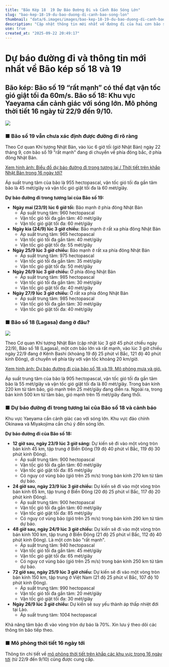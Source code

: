 ```yaml
---
title: "Bão Kép 18  19 Dự Báo Đường Đi và Cảnh Báo Sóng Lớn"
slug: "bao-kep-18-19-du-bao-duong-di-canh-bao-song-lon"
thumbnail: "data/6.images/images/bao-kep-18-19-du-bao-duong-di-canh-bao-song-lon.webp"
description: "Cập nhật thông tin mới nhất về đường đi của hai cơn bão số 18 (Lagasa) và 19. Bão 18 hướng Biển Đông Việt Nam, bão 19 ở phía đông Nhật Bản, cảnh báo sóng lớn cho khu vực Okinawa."
use: true
created_at: "2025-09-22 20:49:17"
---
```


# Dự báo đường đi và thông tin mới nhất về Bão kép số 18 và 19

## Bão kép: Bão số 19 “rất mạnh” có thể đạt vận tốc gió giật tối đa 60m/s. Bão số 18: Khu vực Yaeyama cần cảnh giác với sóng lớn. Mô phỏng thời tiết 16 ngày từ 22/9 đến 9/10.

![](/images/20250922-22184483-rsk-000-1-view.webp)

### ■ Bão số 19 vẫn chưa xác định được đường đi rõ ràng

Theo Cơ quan Khí tượng Nhật Bản, vào lúc 6 giờ tối (giờ Nhật Bản) ngày 22 tháng 9, cơn bão số 19 "rất mạnh" đang di chuyển về phía đông bắc, ở phía đông Nhật Bản.

[Xem hình ảnh: Biểu đồ dự báo đường đi trong tương lai / Thời tiết trên khắp Nhật Bản trong 16 ngày tới?](https://newsdig.tbs.co.jp/articles/-/2181794?utm_source=news.yahoo.co.jp&utm_medium=referral&utm_campaign=partnerLink&ex_position=photo&ex_id=2184483&display=1)

Áp suất trung tâm của bão là 955 hectopascal, vận tốc gió tối đa gần tâm bão là 45 mét/giây và vận tốc gió giật tối đa là 60 mét/giây.

**Dự báo đường đi trong tương lai của Bão số 19:**

*   **Ngày mai (23/9) lúc 6 giờ tối:** Bão mạnh ở phía đông Nhật Bản
    *   Áp suất trung tâm: 960 hectopascal
    *   Vận tốc gió tối đa gần tâm: 40 mét/giây
    *   Vận tốc gió giật tối đa: 60 mét/giây
*   **Ngày kia (24/9) lúc 3 giờ chiều:** Bão mạnh ở rất xa phía đông Nhật Bản
    *   Áp suất trung tâm: 965 hectopascal
    *   Vận tốc gió tối đa gần tâm: 40 mét/giây
    *   Vận tốc gió giật tối đa: 55 mét/giây
*   **Ngày 25/9 lúc 3 giờ chiều:** Bão mạnh ở rất xa phía đông Nhật Bản
    *   Áp suất trung tâm: 975 hectopascal
    *   Vận tốc gió tối đa gần tâm: 35 mét/giây
    *   Vận tốc gió giật tối đa: 50 mét/giây
*   **Ngày 26/9 lúc 3 giờ chiều:** Ở phía đông Nhật Bản
    *   Áp suất trung tâm: 985 hectopascal
    *   Vận tốc gió tối đa gần tâm: 30 mét/giây
    *   Vận tốc gió giật tối đa: 40 mét/giây
*   **Ngày 27/9 lúc 3 giờ chiều:** Ở rất xa phía đông Nhật Bản
    *   Áp suất trung tâm: 985 hectopascal
    *   Vận tốc gió tối đa gần tâm: 30 mét/giây
    *   Vận tốc gió giật tối đa: 40 mét/giây

### ■ Bão số 18 (Lagasa) đang ở đâu?

![](/images/20250922-22184062-utyv-000-2-view.webp)

Theo Cơ quan Khí tượng Nhật Bản (cập nhật lúc 3 giờ 45 phút chiều ngày 22/9), Bão số 18 (Lagasa), một cơn bão lớn và rất mạnh, vào lúc 3 giờ chiều ngày 22/9 đang ở Kênh Bashi (khoảng 19 độ 25 phút vĩ Bắc, 121 độ 40 phút kinh Đông), di chuyển về phía tây với vận tốc khoảng 20 km/giờ.

[Xem hình ảnh: Dự báo đường đi của bão số 18 và 19. Mô phỏng mưa và gió.](https://newsdig.tbs.co.jp/articles/gallery/2184062?utm_source=news.yahoo.co.jp&utm_medium=referral&utm_campaign=partnerLink&ex_position=photo&ex_id=2184062&image=2)

Áp suất trung tâm của bão là 905 hectopascal, vận tốc gió tối đa gần tâm bão là 55 mét/giây và vận tốc gió giật tối đa là 80 mét/giây. Trong bán kính 220 km từ tâm bão, gió mạnh trên 25 mét/giây đang diễn ra. Ngoài ra, trong bán kính 500 km từ tâm bão, gió mạnh trên 15 mét/giây đang thổi.

### ■ Dự báo đường đi trong tương lai của Bão số 18 và cảnh báo

Khu vực Yaeyama cần cảnh giác cao với sóng lớn. Khu vực đảo chính Okinawa và Miyakojima cần chú ý đến sóng lớn.

**Dự báo đường đi của Bão số 18:**

*   **12 giờ sau, ngày 23/9 lúc 3 giờ sáng:** Dự kiến sẽ đi vào một vòng tròn bán kính 45 km, tập trung ở Biển Đông (19 độ 40 phút vĩ Bắc, 119 độ 30 phút kinh Đông).
    *   Áp suất trung tâm: 900 hectopascal
    *   Vận tốc gió tối đa gần tâm: 60 mét/giây
    *   Vận tốc gió giật tối đa: 85 mét/giây
    *   Có nguy cơ vùng bão (gió trên 25 m/s) trong bán kính 270 km từ tâm dự báo.
*   **24 giờ sau, ngày 23/9 lúc 3 giờ chiều:** Dự kiến sẽ đi vào một vòng tròn bán kính 65 km, tập trung ở Biển Đông (20 độ 25 phút vĩ Bắc, 117 độ 20 phút kinh Đông).
    *   Áp suất trung tâm: 900 hectopascal
    *   Vận tốc gió tối đa gần tâm: 60 mét/giây
    *   Vận tốc gió giật tối đa: 85 mét/giây
    *   Có nguy cơ vùng bão (gió trên 25 m/s) trong bán kính 290 km từ tâm dự báo.
*   **48 giờ sau, ngày 24/9 lúc 3 giờ chiều:** Dự kiến sẽ đi vào một vòng tròn bán kính 100 km, tập trung ở Biển Đông (21 độ 25 phút vĩ Bắc, 112 độ 40 phút kinh Đông). Là một cơn bão "rất mạnh".
    *   Áp suất trung tâm: 940 hectopascal
    *   Vận tốc gió tối đa gần tâm: 45 mét/giây
    *   Vận tốc gió giật tối đa: 65 mét/giây
    *   Có nguy cơ vùng bão (gió trên 25 m/s) trong bán kính 250 km từ tâm dự báo.
*   **72 giờ sau, ngày 25/9 lúc 3 giờ chiều:** Dự kiến sẽ đi vào một vòng tròn bán kính 150 km, tập trung ở Việt Nam (21 độ 25 phút vĩ Bắc, 107 độ 10 phút kinh Đông).
    *   Áp suất trung tâm: 990 hectopascal
    *   Vận tốc gió tối đa gần tâm: 20 mét/giây
    *   Vận tốc gió giật tối đa: 30 mét/giây
*   **Ngày 26/9 lúc 3 giờ chiều:** Dự kiến sẽ suy yếu thành áp thấp nhiệt đới tại Lào.
    *   Áp suất trung tâm: 1004 hectopascal

Khả năng tâm bão đi vào vòng tròn dự báo là 70%. Xin lưu ý theo dõi các thông tin bão tiếp theo.

### ■ Mô phỏng thời tiết 16 ngày tới

Thông tin chi tiết về [mô phỏng thời tiết trên khắp các khu vực trong 16 ngày tới]((https://newsdig.tbs.co.jp/articles/-/2181794?utm_source=news.yahoo.co.jp&utm_medium=referral&utm_campaign=partnerLink&ex_position=photo&ex_id=2184483&display=1)) (từ 22/9 đến 9/10) cũng được cung cấp.